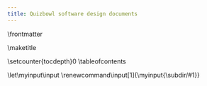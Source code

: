 ```yaml
---
title: Quizbowl software design documents
---
```


\frontmatter

\maketitle

\setcounter{tocdepth}0
\tableofcontents

\let\myinput\input
\renewcommand\input[1]{\myinput{\subdir/#1}}
